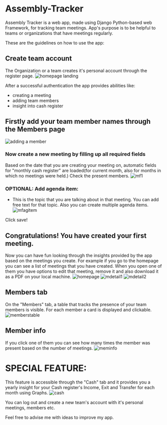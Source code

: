 # Assembly-Tracker


Assembly Tracker is a web app, made using Django Python-based web Framework, for tracking team meetings.
App's purpose is to be helpful to teams or organizations that have meetings regularly.

These are the guidelines on how to use the app:

## Create team account


The Organization or a team creates it's personal account through the register page.
![homepage landing](https://github.com/kosharun/Assembly-Tracker/assets/121234919/dd364a0b-7f42-4c2c-83e5-67ffd6cd8160)


After a successful authentication the app provides abilities like:
- creating a meeting
- adding team members
- insight into cash register



## Firstly add your team member names through the Members page


![adding a member](https://github.com/kosharun/Assembly-Tracker/assets/121234919/b914664e-f373-4abc-b722-ea7dc2c8a5a9)

### Now create a new meeting by filling up all required fields


Based on the date that you are creating your meeting on, automatic fields for "monthly cash register" are loaded(for current month, also for months in which no meetings were held.)
Check the present members.
![mf1](https://github.com/kosharun/Assembly-Tracker/assets/121234919/8ca21434-a73f-497a-af08-1e18411e4249)

### OPTIONAL: Add agenda item:


- This is the topic that you are talking about in that meeting. You can add free text for that topic. Also you can create multiple agenda items.
![mfagitem](https://github.com/kosharun/Assembly-Tracker/assets/121234919/fbbac5d3-ad0d-4dfa-95f0-768fd40e424c)


Click save!

## Congratulations! You have created your first meeting.


Now you can have fun looking through the insights provided by the app based on the meetings you create.
For example if you go to the homepage you can see a list of meetings that you have created.
When you open one of them you have options to edit that meeting, remove it and also download it as a PDF on your local machine.
![homepage](https://github.com/kosharun/Assembly-Tracker/assets/121234919/322c83b3-4a89-41ae-a05f-18acc12fa117)
![mdetail1](https://github.com/kosharun/Assembly-Tracker/assets/121234919/2f301de5-5fad-47b6-8533-2ff226295c7b)
![mdetail2](https://github.com/kosharun/Assembly-Tracker/assets/121234919/dd2ba305-bf54-435d-b12e-894a12161568)


## Members tab


On the "Members" tab, a table that tracks the presence of your team members is visible.
For each member a card is displayed and clickable.![memberstable](https://github.com/kosharun/Assembly-Tracker/assets/121234919/b7f47fb0-103d-490c-a71b-4c12a0f1adf3)

## Member info


If you click one of them you can see how many times the member was present based on the number of meetings.
![meminfo](https://github.com/kosharun/Assembly-Tracker/assets/121234919/3e5f260d-bd9e-4b06-9435-4772249e2aaf)


# SPECIAL FEATURE:
This feature is accessible through the "Cash" tab and it provides you a yearly insight for your Cash register's Income, Exit and Transfer for each month using Graphs.
![cash](https://github.com/kosharun/Assembly-Tracker/assets/121234919/2ba0cd24-4bc8-45b4-803f-2d646cd60100)

You can log out and create a new team's account with it's personal meetings, members etc.

Feel free to advise me with ideas to improve my app.

